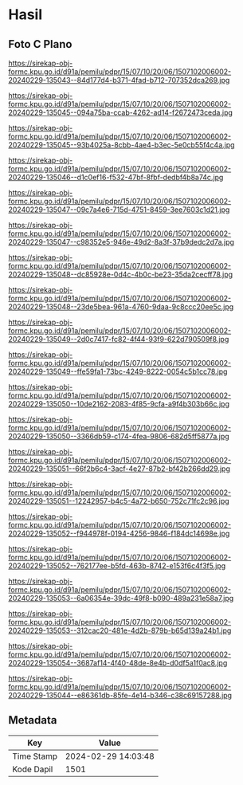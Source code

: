 # Hasil

## Foto C Plano

https://sirekap-obj-formc.kpu.go.id/d91a/pemilu/pdpr/15/07/10/20/06/1507102006002-20240229-135043--84d177d4-b371-4fad-b712-707352dca269.jpg

https://sirekap-obj-formc.kpu.go.id/d91a/pemilu/pdpr/15/07/10/20/06/1507102006002-20240229-135045--094a75ba-ccab-4262-ad14-f2672473ceda.jpg

https://sirekap-obj-formc.kpu.go.id/d91a/pemilu/pdpr/15/07/10/20/06/1507102006002-20240229-135045--93b4025a-8cbb-4ae4-b3ec-5e0cb55f4c4a.jpg

https://sirekap-obj-formc.kpu.go.id/d91a/pemilu/pdpr/15/07/10/20/06/1507102006002-20240229-135046--d1c0ef16-f532-47bf-8fbf-dedbf4b8a74c.jpg

https://sirekap-obj-formc.kpu.go.id/d91a/pemilu/pdpr/15/07/10/20/06/1507102006002-20240229-135047--09c7a4e6-715d-4751-8459-3ee7603c1d21.jpg

https://sirekap-obj-formc.kpu.go.id/d91a/pemilu/pdpr/15/07/10/20/06/1507102006002-20240229-135047--c98352e5-946e-49d2-8a3f-37b9dedc2d7a.jpg

https://sirekap-obj-formc.kpu.go.id/d91a/pemilu/pdpr/15/07/10/20/06/1507102006002-20240229-135048--dc85928e-0d4c-4b0c-be23-35da2cecff78.jpg

https://sirekap-obj-formc.kpu.go.id/d91a/pemilu/pdpr/15/07/10/20/06/1507102006002-20240229-135048--23de5bea-961a-4760-9daa-9c8ccc20ee5c.jpg

https://sirekap-obj-formc.kpu.go.id/d91a/pemilu/pdpr/15/07/10/20/06/1507102006002-20240229-135049--2d0c7417-fc82-4f44-93f9-622d790509f8.jpg

https://sirekap-obj-formc.kpu.go.id/d91a/pemilu/pdpr/15/07/10/20/06/1507102006002-20240229-135049--ffe59fa1-73bc-4249-8222-0054c5b1cc78.jpg

https://sirekap-obj-formc.kpu.go.id/d91a/pemilu/pdpr/15/07/10/20/06/1507102006002-20240229-135050--10de2162-2083-4f85-9cfa-a9f4b303b66c.jpg

https://sirekap-obj-formc.kpu.go.id/d91a/pemilu/pdpr/15/07/10/20/06/1507102006002-20240229-135050--3366db59-c174-4fea-9806-682d5ff5877a.jpg

https://sirekap-obj-formc.kpu.go.id/d91a/pemilu/pdpr/15/07/10/20/06/1507102006002-20240229-135051--66f2b6c4-3acf-4e27-87b2-bf42b266dd29.jpg

https://sirekap-obj-formc.kpu.go.id/d91a/pemilu/pdpr/15/07/10/20/06/1507102006002-20240229-135051--12242957-b4c5-4a72-b650-752c71fc2c96.jpg

https://sirekap-obj-formc.kpu.go.id/d91a/pemilu/pdpr/15/07/10/20/06/1507102006002-20240229-135052--f944978f-0194-4256-9846-f184dc14698e.jpg

https://sirekap-obj-formc.kpu.go.id/d91a/pemilu/pdpr/15/07/10/20/06/1507102006002-20240229-135052--762177ee-b5fd-463b-8742-e153f6c4f3f5.jpg

https://sirekap-obj-formc.kpu.go.id/d91a/pemilu/pdpr/15/07/10/20/06/1507102006002-20240229-135053--6a06354e-39dc-49f8-b090-489a231e58a7.jpg

https://sirekap-obj-formc.kpu.go.id/d91a/pemilu/pdpr/15/07/10/20/06/1507102006002-20240229-135053--312cac20-481e-4d2b-879b-b65d139a24b1.jpg

https://sirekap-obj-formc.kpu.go.id/d91a/pemilu/pdpr/15/07/10/20/06/1507102006002-20240229-135054--3687af14-4f40-48de-8e4b-d0df5a1f0ac8.jpg

https://sirekap-obj-formc.kpu.go.id/d91a/pemilu/pdpr/15/07/10/20/06/1507102006002-20240229-135044--e86361db-85fe-4e14-b346-c38c69157288.jpg


## Metadata

| Key        | Value               |
| ---------- | ------------------- |
| Time Stamp | 2024-02-29 14:03:48 |
| Kode Dapil | 1501                |



